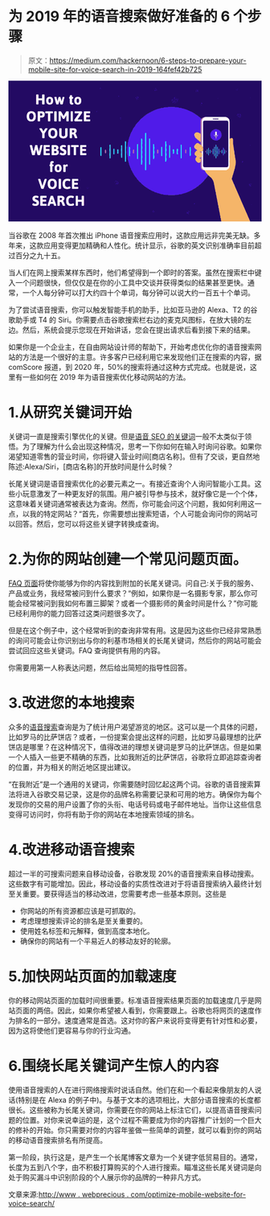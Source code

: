 # 为 2019 年的语音搜索做好准备的 6 个步骤

> 原文：<https://medium.com/hackernoon/6-steps-to-prepare-your-mobile-site-for-voice-search-in-2019-164fef42b725>

![](img/5afbdb8efba8f67ee612d1b0eb353d2a.png)

当谷歌在 2008 年首次推出 iPhone 语音搜索应用时，这款应用远非完美无缺。多年来，这款应用变得更加精确和人性化。统计显示，谷歌的英文识别准确率目前超过百分之九十五。

当人们在网上搜索某样东西时，他们希望得到一个即时的答案。虽然在搜索栏中键入一个问题很快，但仅仅是在你的小工具中交谈并获得类似的结果甚至更快。通常，一个人每分钟可以打大约四十个单词，每分钟可以说大约一百五十个单词。

为了尝试语音搜索，你可以触发智能手机的助手，比如亚马逊的 Alexa、T2 的谷歌助手或 T4 的 Siri。你需要点击谷歌搜索栏右边的麦克风图标，在放大镜的左边。然后，系统会提示您现在开始讲话，您会在提出请求后看到接下来的结果。

如果你是一个企业主，在自由网站设计师的帮助下，开始考虑优化你的语音搜索网站的方法是一个很好的主意。许多客户已经利用它来发现他们正在搜索的内容，据 comScore 报道，到 2020 年，50%的搜索将通过这种方式完成。也就是说，这里有一些如何在 2019 年为语音搜索优化移动网站的方法。

# 1.从研究关键词开始

关键词一直是搜索引擎优化的关键。但是[语音 SEO 的关键词](https://searchenginewatch.com/2018/10/18/the-comprehensive-guide-to-voice-search-keyword-research/)一般不太类似于领悟。为了理解为什么会出现这种情况，思考一下你如何在输入时询问谷歌。如果你渴望知道零售的营业时间，你将键入营业时间[商店名称]。但有了交谈，更自然地陈述:Alexa/Siri，[商店名称]的开放时间是什么时候？

长尾关键词是语音搜索优化的必要元素之一。有接近查询个人询问智能小工具。这些小玩意激发了一种更友好的氛围。用户被引导参与技术，就好像它是一个个体，这意味着关键词通常被表达为查询。然而，你可能会问这个问题，我如何利用这一点，以我的特定网站？“首先，你需要想出搜索短语，个人可能会询问你的网站可以回答。然后，您可以将这些关键字转换成查询。

# 2.为你的网站创建一个常见问题页面。

[FAQ 页面](https://www.searchenginejournal.com/best-faq-page-examples/267709/)将使你能够为你的内容找到附加的长尾关键词。问自己:关于我的服务、产品或业务，我经常被问到什么要求？“例如，如果你是一名摄影专家，那么你可能会经常被问到我如何布置三脚架？或者一个摄影师的黄金时间是什么？”你可能已经利用你的能力回答过这类问题很多次了。

但是在这个例子中，这个经常听到的查询非常有用。这是因为这些你已经非常熟悉的询问可能会让你识别出与你的利基市场相关的长尾关键词，然后你的网站可能会尝试回应这些关键词。FAQ 查询提供有用的内容。

你需要用第一人称表达问题，然后给出简短的指导性回答。

# 3.改进您的本地搜索

众多的[语音搜索](https://hashnode.com/post/how-to-optimize-your-mobile-website-for-voice-search-in-2019-cjttr5cw20008cis1i1g4m64z)查询是为了统计用户渴望游览的地区。这可以是一个具体的问题，比如罗马的比萨饼店？或者，一份提案会提出这样的问题，比如罗马最理想的比萨饼店是哪里？在这种情况下，值得改进的理想关键词是罗马的比萨饼店。但是如果一个人插入一些更不精确的东西，比如我附近的比萨饼店，谷歌将立即追踪查询者的位置，并为相关的附近地区提出建议。

“在我附近”是一个通用的关键词，你需要随时回忆起这两个词。谷歌的语音搜索算法将进入谷歌交易记录，这是你的品牌名称需要记录和可用的地方。确保你为每个发现你的交易的用户设置了你的头衔、电话号码或电子邮件地址。当你让这些信息变得可访问时，你将有助于你的网站在本地搜索领域的排名。

# 4.改进移动语音搜索

超过一半的可搜索问题来自移动设备，谷歌发现 20%的语音搜索来自移动搜索。这些数字有可能增加。因此，移动设备的实质性改进对于将语音搜索纳入最终计划至关重要。要获得适当的移动改进，您需要考虑一些基本原则。这些是

*   你网站的所有资源都应该是可抓取的。
*   考虑理想搜索评论的排名是至关重要的。
*   使用姓名标签和元解释，做到高度本地化。
*   确保你的网站有一个平易近人的移动友好的轮廓。

# 5.加快网站页面的加载速度

你的移动网站页面的加载时间很重要。标准语音搜索结果页面的加载速度几乎是网站页面的两倍。因此，如果你希望被人看到，你需要跟上。谷歌也将网页的速度作为排名的一部分。速度通常是首选。这对你的客户来说将变得更有针对性和必要，因为这将使他们更容易与你的行业沟通。

# 6.围绕长尾关键词产生惊人的内容

使用语音搜索的人在进行网络搜索时说话自然。他们在和一个看起来像朋友的人说话(特别是在 Alexa 的例子中)。与基于文本的选项相比，大部分语音搜索的长度都很长。这些被称为长尾关键词，你需要在你的网站上标注它们，以提高语音搜索问题的位置。对你来说幸运的是，这个过程不需要成为你的内容推广计划的一个巨大的修补的开始。你只需要对你的内容年鉴做一些简单的调整，就可以看到你的网站的移动语音搜索排名有所提高。

第一阶段，执行这是，是产生一个长尾博客文章为一个关键字低贸易目的。通常，长度为五到八个字，由不积极打算购买的个人进行搜索。瞄准这些长尾关键词是向处于购买漏斗中识别阶段的个人展示你的品牌的一种非凡方式。

文章来源:[http://www . webprecious . com/optimize-mobile-website-for-voice-search/](http://www.webprecious.com/optimize-mobile-website-for-voice-search/)